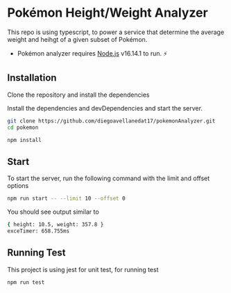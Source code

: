 # Pokémon Height/Weight Analyzer

This repo is using typescript, to power a service that determine the average weight and heihgt of a given subset of Pokémon.

- Pokémon analyzer requires [Node.js](https://nodejs.org/) v16.14.1 to run. ⚡️

## Installation

Clone the repository and install the dependencies

Install the dependencies and devDependencies and start the server.

```sh
git clone https://github.com/diegoavellanedat17/pokemonAnalyzer.git
cd pokemon
```

```sh
npm install
```

## Start

To start the server, run the following command with the limit and offset options

```sh
npm run start -- --limit 10 --offset 0
```

You should see output similar to

```sh
{ height: 10.5, weight: 357.8 }
exceTimer: 658.755ms
```

## Running Test

This project is using jest for unit test, for running test

```sh
npm run test
```
